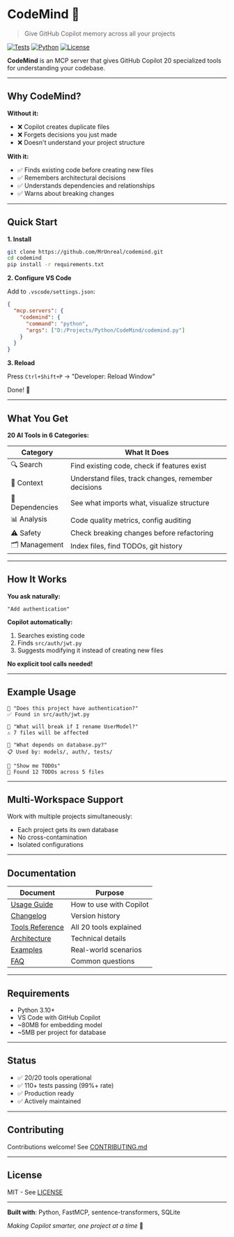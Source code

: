 ﻿# CodeMind 🧠

> Give GitHub Copilot memory across all your projects

[![Tests](https://img.shields.io/badge/tests-110%2B%20passing-brightgreen)]() [![Python](https://img.shields.io/badge/python-3.10%2B-blue)]() [![License](https://img.shields.io/badge/license-MIT-blue)]()

**CodeMind** is an MCP server that gives GitHub Copilot 20 specialized tools for understanding your codebase.

---

## Why CodeMind?

**Without it:**
- ❌ Copilot creates duplicate files
- ❌ Forgets decisions you just made
- ❌ Doesn't understand your project structure

**With it:**
- ✅ Finds existing code before creating new files
- ✅ Remembers architectural decisions
- ✅ Understands dependencies and relationships
- ✅ Warns about breaking changes

---

## Quick Start

**1. Install**
```bash
git clone https://github.com/MrUnreal/codemind.git
cd codemind
pip install -r requirements.txt
```

**2. Configure VS Code**

Add to `.vscode/settings.json`:
```json
{
  "mcp.servers": {
    "codemind": {
      "command": "python",
      "args": ["D:/Projects/Python/CodeMind/codemind.py"]
    }
  }
}
```

**3. Reload**

Press `Ctrl+Shift+P` → "Developer: Reload Window"

Done! 🎉

---

## What You Get

**20 AI Tools in 6 Categories:**

| Category | What It Does |
|----------|-------------|
| 🔍 Search | Find existing code, check if features exist |
| 📝 Context | Understand files, track changes, remember decisions |
| 🔗 Dependencies | See what imports what, visualize structure |
| 📊 Analysis | Code quality metrics, config auditing |
| ⚠️ Safety | Check breaking changes before refactoring |
| 🗂️ Management | Index files, find TODOs, git history |

---

## How It Works

**You ask naturally:**
```
"Add authentication"
```

**Copilot automatically:**
1. Searches existing code
2. Finds `src/auth/jwt.py`
3. Suggests modifying it instead of creating new files

**No explicit tool calls needed!**

---

## Example Usage

```
💬 "Does this project have authentication?"
✅ Found in src/auth/jwt.py

💬 "What will break if I rename UserModel?"
⚠️ 7 files will be affected

💬 "What depends on database.py?"
📋 Used by: models/, auth/, tests/

💬 "Show me TODOs"
📝 Found 12 TODOs across 5 files
```

---

## Multi-Workspace Support

Work with multiple projects simultaneously:
- Each project gets its own database
- No cross-contamination
- Isolated configurations

---

## Documentation

| Document | Purpose |
|----------|---------|
| [Usage Guide](USAGE_GUIDE.md) | How to use with Copilot |
| [Changelog](CHANGELOG.md) | Version history |
| [Tools Reference](docs/TOOLS.md) | All 20 tools explained |
| [Architecture](docs/ARCHITECTURE.md) | Technical details |
| [Examples](docs/EXAMPLES.md) | Real-world scenarios |
| [FAQ](docs/FAQ.md) | Common questions |

---

## Requirements

- Python 3.10+
- VS Code with GitHub Copilot
- ~80MB for embedding model
- ~5MB per project for database

---

## Status

- ✅ 20/20 tools operational
- ✅ 110+ tests passing (99%+ rate)
- ✅ Production ready
- ✅ Actively maintained

---

## Contributing

Contributions welcome! See [CONTRIBUTING.md](CONTRIBUTING.md)

---

## License

MIT - See [LICENSE](LICENSE)

---

**Built with**: Python, FastMCP, sentence-transformers, SQLite

*Making Copilot smarter, one project at a time* 🚀
